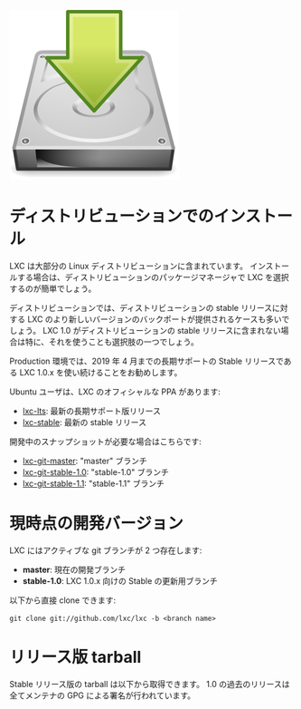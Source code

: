 ![Download icon](/static/img/download.png)
# ディストリビューションでのインストール <!-- Distribution packages -->

<!--
LXC is included in most Linux distributions.
In most cases installing it is as simple as selecting it in your package manager.
-->
LXC は大部分の Linux ディストリビューションに含まれています。
インストールする場合は、ディストリビューションのパッケージマネージャで LXC を選択するのが簡単でしょう。

<!--
Distributions also often provide backports of newer versions of LXC for their stable releases.
You may want to look for that, especially if your distribution doesn't include LXC 1.0.
-->
ディストリビューションでは、ディストリビューションの stable リリースに対する LXC のより新しいバージョンのバックポートが提供されるケースも多いでしょう。
LXC 1.0 がディストリビューションの stable リリースに含まれない場合は特に、それを使うことも選択肢の一つでしょう。

<!--
For production environment, try to stick to LXC 1.0.x as this is the long term,
stable release which we will support until April 2019.
-->
Production 環境では、2019 年 4 月までの長期サポートの Stable リリースである LXC 1.0.x を使い続けることをお勧めします。

<!--
For Ubuntu users, we have official PPAs for LXC:
-->
Ubuntu ユーザは、LXC のオフィシャルな PPA があります:

 * [lxc-lts](https://launchpad.net/~ubuntu-lxc/+archive/lxc-lts): 最新の長期サポート版リリース <!-- Latest long term release -->
 * [lxc-stable](https://launchpad.net/~ubuntu-lxc/+archive/lxc-stable): 最新の stable リリース <!-- Latest stable release -->

<!--
And for those who want development snapshots:
-->
開発中のスナップショットが必要な場合はこちらです:

 * [lxc-git-master](https://launchpad.net/~ubuntu-lxc/+archive/lxc-git-master): "master" ブランチ <!-- "master" branch -->
 * [lxc-git-stable-1.0](https://launchpad.net/~ubuntu-lxc/+archive/lxc-git-stable-1.0): "stable-1.0" ブランチ <!-- "stable-1.0" branch -->
 * [lxc-git-stable-1.1](https://launchpad.net/~ubuntu-lxc/+archive/lxc-git-stable-1.1): "stable-1.1" ブランチ <!-- "stable-1.1" branch -->

# 現時点の開発バージョン <!-- Current development version -->

<!--
LXC has two active git branches:
-->
LXC にはアクティブな git ブランチが 2 つ存在します:

 * **master**: 現在の開発ブランチ <!-- Current development branch -->
 * **stable-1.0**: LXC 1.0.x 向けの Stable の更新用ブランチ <!-- Stable update branch for LXC 1.0.x -->

<!--
You can clone those directly with:
-->
以下から直接 clone できます:

    git clone git://github.com/lxc/lxc -b <branch name>

# リリース版 tarball <!-- Release tarballs -->

<!--
Stable release tarballs are available for download below.
All the post 1.0 ones are GPG signed by one of the maintainers.
-->
Stable リリース版の tarball は以下から取得できます。
1.0 の過去のリリースは全てメンテナの GPG による署名が行われています。

